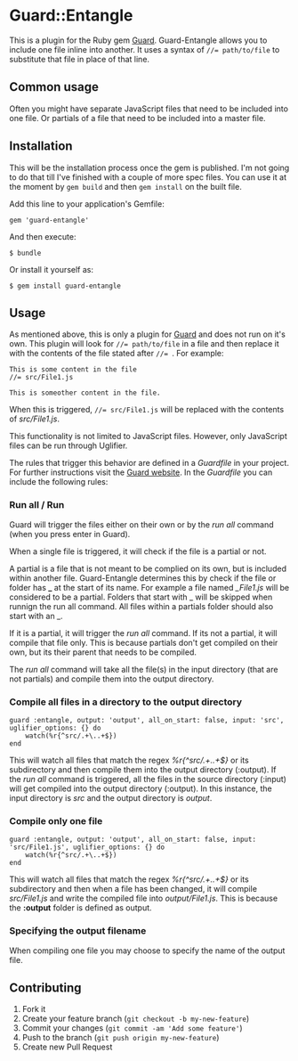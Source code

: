# Guard::Entangle

This is a plugin for the Ruby gem [Guard](https://github.com/guard/guard). Guard-Entangle allows you to include one file inline into another. It uses a syntax of `//= path/to/file` to substitute that file in place of that line.

## Common usage

Often you might have separate JavaScript files that need to be included into one file. Or partials of a file that need to be included into a master file.

## Installation

This will be the installation process once the gem is published. I'm not going to do that till I've finished with a couple of more spec files. You can use it at the moment by `gem build` and then `gem install` on the built file.

Add this line to your application's Gemfile:

    gem 'guard-entangle'

And then execute:

    $ bundle

Or install it yourself as:

    $ gem install guard-entangle

## Usage

As mentioned above, this is only a plugin for [Guard](https://github.com/guard/guard) and does not run on it's own. This plugin will look for `//= path/to/file` in a file and then replace it with the contents of the file stated after `//= `. For example:

```
This is some content in the file
//= src/File1.js

This is someother content in the file.
```
When this is triggered, `//= src/File1.js` will be replaced with the contents of _src/File1.js_.

This functionality is not limited to JavaScript files. However, only JavaScript files can be run through Uglifier.

The rules that trigger this behavior are defined in a _Guardfile_ in your project. For further instructions visit the [Guard website](https://github.com/guard/guard). In the _Guardfile_ you can include the following rules:

### Run all / Run
Guard will trigger the files either on their own or by the _run all_ command (when you press enter in Guard).

When a single file is triggered, it will check if the file is a partial or not.

A partial is a file that is not meant to be complied on its own, but is included within another file. Guard-Entangle determines this by check if the file or folder has **_**
 at the start of its name. For example a file named *_File1.js* will be considered to be a partial. Folders that start with _ will be skipped when runnign the run all command. All files within a partials folder should also start with an _.
 
If it is a partial, it will trigger the _run all_ command. If its not a partial, it will compile that file only. This is because partials don't get compiled on their own, but its their parent that needs to be compiled.

The _run all_ command will take all the file(s) in the input directory (that are not partials) and compile them into the output directory.

### Compile all files in a directory to the output directory

```
guard :entangle, output: 'output', all_on_start: false, input: 'src', uglifier_options: {} do
    watch(%r{^src/.+\..+$})
end
```
This will watch all files that match the regex _%r{^src/.+\..+$}_ or its subdirectory and then compile them into the output directory (:output). If the _run all_ command is triggered, all the files in the source directory (:input) will get compiled into the output directory (:output). In this instance, the input directory is _src_ and the output directory is _output_.

### Compile only one file

```
guard :entangle, output: 'output', all_on_start: false, input: 'src/File1.js', uglifier_options: {} do
    watch(%r{^src/.+\..+$})
end
```
This will watch all files that match the regex _%r{^src/.+\..+$}_ or its subdirectory and then when a file has been changed, it will compile _src/File1.js_ and write the compiled file into _output/File1.js_. This is because the __:output__ folder is defined as output.

### Specifying the output filename
When compiling one file you may choose to specify the name of the output file.

## Contributing

1. Fork it
2. Create your feature branch (`git checkout -b my-new-feature`)
3. Commit your changes (`git commit -am 'Add some feature'`)
4. Push to the branch (`git push origin my-new-feature`)
5. Create new Pull Request
